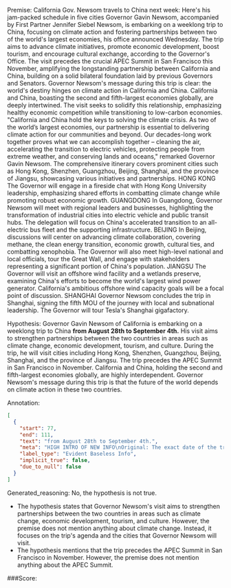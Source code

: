 
Premise:
California Gov. Newsom travels to China next week: Here's his jam-packed schedule in five cities
Governor Gavin Newsom, accompanied by First Partner Jennifer Siebel Newsom, is embarking on a weeklong trip to China, focusing on climate action and fostering partnerships between two of the world's largest economies, his office announced Wednesday.
The trip aims to advance climate initiatives, promote economic development, boost tourism, and encourage cultural exchange, according to the Governor's Office.
The visit precedes the crucial APEC Summit in San Francisco this November, amplifying the longstanding partnership between California and China, building on a solid bilateral foundation laid by previous Governors and Senators.
Governor Newsom's message during this trip is clear: the world's destiny hinges on climate action in California and China.
California and China, boasting the second and fifth-largest economies globally, are deeply intertwined. The visit seeks to solidify this relationship, emphasizing healthy economic competition while transitioning to low-carbon economies.
"California and China hold the keys to solving the climate crisis. As two of the world’s largest economies, our partnership is essential to delivering climate action for our communities and beyond. Our decades-long work together proves what we can accomplish together – cleaning the air, accelerating the transition to electric vehicles, protecting people from extreme weather, and conserving lands and oceans," remarked Governor Gavin Newsom.
The comprehensive itinerary covers prominent cities such as Hong Kong, Shenzhen, Guangzhou, Beijing, Shanghai, and the province of Jiangsu, showcasing various initiatives and partnerships.
HONG KONG
The Governor will engage in a fireside chat with Hong Kong University leadership, emphasizing shared efforts in combatting climate change while promoting robust economic growth.
GUANGDONG
In Guangdong, Governor Newsom will meet with regional leaders and businesses, highlighting the transformation of industrial cities into electric vehicle and public transit hubs.
The delegation will focus on China's accelerated transition to an all-electric bus fleet and the supporting infrastructure.
BEIJING
In Beijing, discussions will center on advancing climate collaboration, covering methane, the clean energy transition, economic growth, cultural ties, and combatting xenophobia.
The Governor will also meet high-level national and local officials, tour the Great Wall, and engage with stakeholders representing a significant portion of China's population.
JIANGSU
The Governor will visit an offshore wind facility and a wetlands preserve, examining China's efforts to become the world's largest wind power generator. California's ambitious offshore wind capacity goals will be a focal point of discussion.
SHANGHAI
Governor Newsom concludes the trip in Shanghai, signing the fifth MOU of the journey with local and subnational leadership.
The Governor will tour Tesla's Shanghai gigafactory.

Hypothesis:
Governor Gavin Newsom of California is embarking on a weeklong trip to China **from August 28th to September 4th.** His visit aims to strengthen partnerships between the two countries in areas such as climate change, economic development, tourism, and culture. During the trip, he will visit cities including Hong Kong, Shenzhen, Guangzhou, Beijing, Shanghai, and the province of Jiangsu. The trip precedes the APEC Summit in San Francisco in November. California and China, holding the second and fifth-largest economies globally, are highly interdependent. Governor Newsom's message during this trip is that the future of the world depends on climate action in these two countries.

Annotation:
```json
[
  {
    "start": 77,
    "end": 111,
    "text": "from August 28th to September 4th.",
    "meta": "HIGH INTRO OF NEW INFO\nOriginal: The exact date of the travel is not mentioned in the original source\nGenerative: \"from August 28th to September 4th.\"",
    "label_type": "Evident Baseless Info",
    "implicit_true": false,
    "due_to_null": false
  }
]
```

Generated_reasoning:
No, the hypothesis is not true. 
- The hypothesis states that Governor Newsom's visit aims to strengthen partnerships between the two countries in areas such as climate change, economic development, tourism, and culture. However, the premise does not mention anything about climate change. Instead, it focuses on the trip's agenda and the cities that Governor Newsom will visit. 
- The hypothesis mentions that the trip precedes the APEC Summit in San Francisco in November. However, the premise does not mention anything about the APEC Summit.

###Score:
